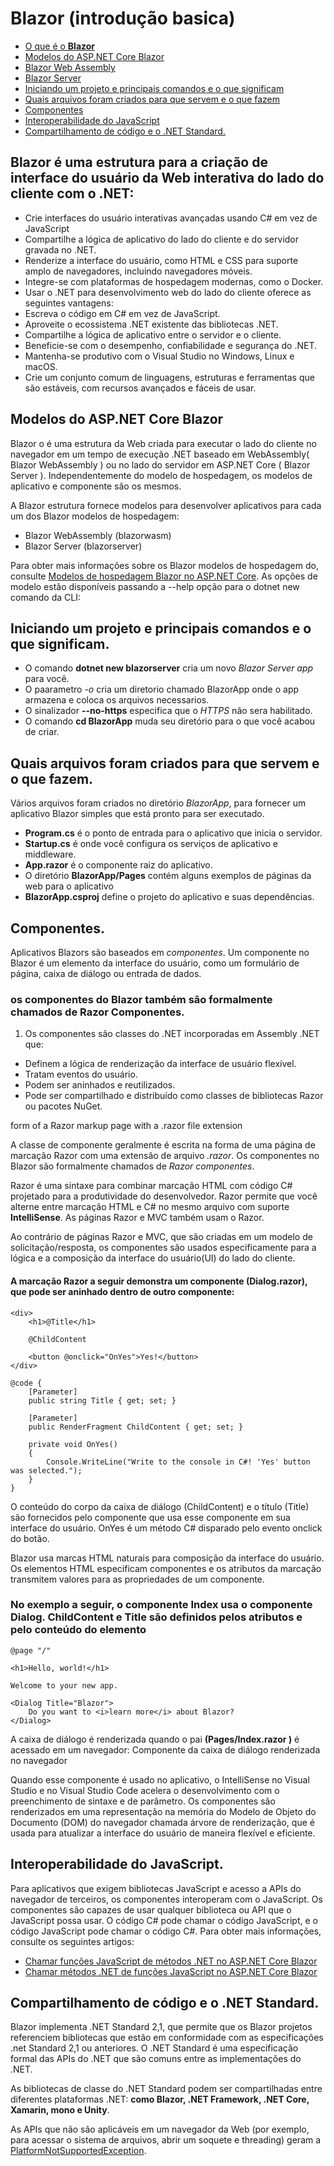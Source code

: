 # Blazor (introdução basica)

- [O que é o **Blazor**](#Blazor)
- [Modelos do ASP.NET Core Blazor](#Typesprojects)
- [Blazor Web Assembly]()
- [Blazor Server]()
- [Iniciando um projeto e principais comandos e o que significam](#Project)
- [Quais arquivos foram criados para que servem e o que fazem](#Files)
- [Componentes](#Components)
- [Interoperabilidade do JavaScript](#JavaScript)
- [Compartilhamento de código e o .NET Standard.](#CompartilhamentodeCodigo)

## <a name="Blazor"></a> Blazor é uma estrutura para a criação de interface do usuário da Web interativa do lado do cliente com o .NET:

- Crie interfaces do usuário interativas avançadas usando C# em vez de JavaScript
- Compartilhe a lógica de aplicativo do lado do cliente e do servidor gravada no .NET.
- Renderize a interface do usuário, como HTML e CSS para suporte amplo de navegadores, incluindo navegadores móveis.
- Integre-se com plataformas de hospedagem modernas, como o Docker.
- Usar o .NET para desenvolvimento web do lado do cliente oferece as seguintes vantagens:
- Escreva o código em C# em vez de JavaScript.
- Aproveite o ecossistema .NET existente das bibliotecas .NET.
- Compartilhe a lógica de aplicativo entre o servidor e o cliente.
- Beneficie-se com o desempenho, confiabilidade e segurança do .NET.
- Mantenha-se produtivo com o Visual Studio no Windows, Linux e macOS.
- Crie um conjunto comum de linguagens, estruturas e ferramentas que são estáveis, com recursos avançados e fáceis de usar.

## <a name="Typesprojects"></a> Modelos do ASP.NET Core Blazor

Blazor o é uma estrutura da Web criada para executar o lado do cliente no navegador em um tempo de execução .NET baseado em WebAssembly( Blazor WebAssembly ) ou no lado do servidor em ASP.NET Core ( Blazor Server ). Independentemente do modelo de hospedagem, os modelos de aplicativo e componente são os mesmos.

A Blazor estrutura fornece modelos para desenvolver aplicativos para cada um dos Blazor modelos de hospedagem:

- Blazor WebAssembly (blazorwasm)
- Blazor Server (blazorserver)

Para obter mais informações sobre os Blazor modelos de hospedagem do, consulte [Modelos de hospedagem Blazor no ASP.NET Core](https://docs.microsoft.com/pt-br/aspnet/core/blazor/hosting-models?view=aspnetcore-3.1).
As opções de modelo estão disponíveis passando a --help opção para o dotnet new comando da CLI:

## <a name="Project"></a> Iniciando um projeto e principais comandos e o que significam.

- O comando **dotnet new blazorserver** cria um novo *Blazor Server app* para você.
- O paarametro *-o* cria um diretorio chamado BlazorApp onde o app armazena e coloca os arquivos necessarios.
- O sinalizador **--no-https** especifica que o *HTTPS* não sera habilitado.
- O comando **cd BlazorApp** muda seu diretório para o que você acabou de criar.

## <a name="Files"></a> Quais arquivos foram criados para que servem e o que fazem.

Vários arquivos foram criados no diretório *BlazorApp*, para fornecer um aplicativo Blazor simples que está pronto para ser executado.

- **Program.cs** é o ponto de entrada para o aplicativo que inicia o servidor.
- **Startup.cs** é onde você configura os serviços de aplicativo e middleware.
- **App.razor** é o componente raiz do aplicativo.
- O diretório **BlazorApp/Pages** contém alguns exemplos de páginas da web para o aplicativo
- **BlazorApp.csproj** define o projeto do aplicativo e suas dependências.

## <a name="Components"></a> Componentes.

Aplicativos Blazors são baseados em *componentes*. Um componente no Blazor é um elemento da interface do usuário, como um formulário de página, caixa de diálogo ou entrada de dados.

### os componentes do Blazor também são formalmente chamados de Razor Componentes.

1. Os componentes são classes do .NET incorporadas em Assembly .NET que:

- Definem a lógica de renderização da interface de usuário flexível.
- Tratam eventos do usuário.
- Podem ser aninhados e reutilizados.
- Pode ser compartilhado e distribuído como classes de bibliotecas Razor ou pacotes NuGet.

form of a Razor markup page with a .razor file extension

A classe de componente geralmente é escrita na forma de uma página de marcação Razor com uma extensão de arquivo *.razor*. Os componentes no Blazor são formalmente chamados de *Razor componentes*. 

Razor é uma sintaxe para combinar marcação HTML com código C# projetado para a produtividade do desenvolvedor. Razor permite que você alterne entre marcação HTML e C# no mesmo arquivo com suporte **IntelliSense**. As páginas Razor e MVC também usam o Razor.

Ao contrário de páginas Razor e MVC, que são criadas em um modelo de solicitação/resposta, os componentes são usados especificamente para a lógica e a composição da interface do usuário(UI) do lado do cliente.

#### A marcação Razor a seguir demonstra um componente (Dialog.razor), que pode ser aninhado dentro de outro componente:

```razor
<div>
    <h1>@Title</h1>

    @ChildContent

    <button @onclick="OnYes">Yes!</button>
</div>

@code {
    [Parameter]
    public string Title { get; set; }

    [Parameter]
    public RenderFragment ChildContent { get; set; }

    private void OnYes()
    {
        Console.WriteLine("Write to the console in C#! 'Yes' button was selected.");
    }
}
```

O conteúdo do corpo da caixa de diálogo (ChildContent) e o título (Title) são fornecidos pelo componente que usa esse componente em sua interface do usuário. OnYes é um método C# disparado pelo evento onclick do botão.

Blazor usa marcas HTML naturais para composição da interface do usuário. Os elementos HTML especificam componentes e os atributos da marcação transmitem valores para as propriedades de um componente.

### No exemplo a seguir, o componente Index usa o componente Dialog. ChildContent e Title são definidos pelos atributos e pelo conteúdo do elemento <Dialog>. **Pages/Index.razor:**

```razor
@page "/"

<h1>Hello, world!</h1>

Welcome to your new app.

<Dialog Title="Blazor">
    Do you want to <i>learn more</i> about Blazor?
</Dialog>
```

A caixa de diálogo é renderizada quando o pai **(Pages/Index.razor )** é acessado em um navegador:
Componente da caixa de diálogo renderizada no navegador

Quando esse componente é usado no aplicativo, o IntelliSense no Visual Studio e no Visual Studio Code acelera o desenvolvimento com o preenchimento de sintaxe e de parâmetro.
Os componentes são renderizados em uma representação na memória do Modelo de Objeto do Documento (DOM) do navegador chamada árvore de renderização, que é usada para atualizar a interface do usuário de maneira flexível e eficiente.

## <a name="JavaScript"></a> Interoperabilidade do JavaScript.

Para aplicativos que exigem bibliotecas JavaScript e acesso a APIs do navegador de terceiros, os componentes interoperam com o JavaScript. Os componentes são capazes de usar qualquer biblioteca ou API que o JavaScript possa usar. O código C# pode chamar o código JavaScript, e o código JavaScript pode chamar o código C#. Para obter mais informações, consulte os seguintes artigos:

- [Chamar funções JavaScript de métodos .NET no ASP.NET Core Blazor](https://docs.microsoft.com/pt-br/aspnet/core/blazor/call-javascript-from-dotnet?view=aspnetcore-3.1)
- [Chamar métodos .NET de funções JavaScript no ASP.NET Core Blazor](https://docs.microsoft.com/pt-br/aspnet/core/blazor/call-dotnet-from-javascript?view=aspnetcore-3.1)

## <a name="CompartilhamentodeCodigo"></a> Compartilhamento de código e o .NET Standard.

Blazor implementa .NET Standard 2,1, que permite que os Blazor projetos referenciem bibliotecas que estão em conformidade com as especificações .net Standard 2,1 ou anteriores. O .NET Standard é uma especificação formal das APIs do .NET que são comuns entre as implementações do .NET.

As bibliotecas de classe do .NET Standard podem ser compartilhadas entre diferentes plataformas .NET: **como Blazor, .NET Framework, .NET Core, Xamarin, mono e Unity**.

As APIs que não são aplicáveis em um navegador da Web (por exemplo, para acessar o sistema de arquivos, abrir um soquete e threading) geram a [PlatformNotSupportedException](https://docs.microsoft.com/pt-br/dotnet/api/system.platformnotsupportedexception?view=netcore-3.1).